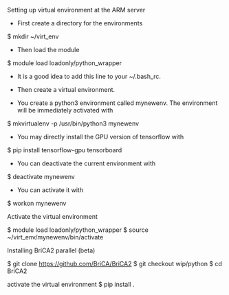 Setting up virtual environment at the ARM server

- First create a directory for the environments

$ mkdir ~/virt_env

- Then load the module

$ module load loadonly/python_wrapper

- It is a good idea to add this line to your ~/.bash_rc.

- Then create a virtual environment. 
- You create a python3 environment called mynewenv. The environment will be immediately activated with

$ mkvirtualenv -p /usr/bin/python3 mynewenv

- You may directly install the GPU version of tensorflow with

$ pip install tensorflow-gpu tensorboard

- You can deactivate the current environment with

$ deactivate mynewenv

- You can activate it with

$ workon mynewenv


Activate the virtual environment

$ module load loadonly/python_wrapper
$ source ~/virt_env/mynewenv/bin/activate

Installing BriCA2 parallel (beta)

$ git clone https://github.com/BriCA/BriCA2
$ git checkout wip/python
$ cd BriCA2

activate the virtual environment
$ pip install .

